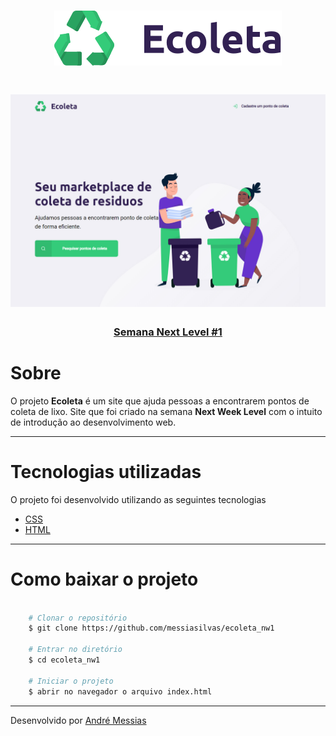 <h1 align="center">
    <img src="/assets/logo.svg">
</h1>

<h1 align="center" style="border-radius: 8px;">
    <img src="assets/ecoleta.jpg">
</h1>

<h3 align="center">
    <a href="https://nextlevelweek.com/inscricao/1?gclid=EAIaIQobChMIotuFiO_g6QIVBwiRCh0kcAbAEAAYASAAEgLgWPD_BwE">Semana Next Level #1</a>
<h3 aligh="center">

# Sobre #

O projeto **Ecoleta** é um site que ajuda pessoas a encontrarem pontos de coleta de lixo. Site que foi criado na semana **Next Week Level** com o intuito de introdução ao desenvolvimento web.

---

# Tecnologias utilizadas #

O projeto foi desenvolvido utilizando as seguintes tecnologias

- [CSS](https://developer.mozilla.org/pt-BR/docs/Web/CSS)
- [HTML](https://developer.mozilla.org/pt-BR/docs/Web/HTML)

---

# Como baixar o projeto #

```bash

    # Clonar o repositório
    $ git clone https://github.com/messiasilvas/ecoleta_nw1

    # Entrar no diretório
    $ cd ecoleta_nw1

    # Iniciar o projeto
    $ abrir no navegador o arquivo index.html
```

---

Desenvolvido por [André Messias](https://www.linkedin.com/in/messiasilvas/)
